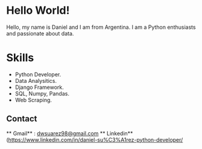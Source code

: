 # Hello World!

Hello, my name is Daniel and I am from Argentina.
I am a Python enthusiasts and passionate about data. 


# Skills
* Python Developer.
* Data Analysitics.
* Django Framework.
* SQL, Numpy, Pandas.
* Web Scraping.



## Contact

** Gmail** : dwsuarez98@gmail.com
** Linkedin** (https://www.linkedin.com/in/daniel-su%C3%A1rez-python-developer/
